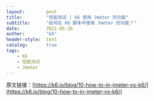 ```yaml
---
layout:        post
title:         "性能测试 | k6 使用 Jmeter 的功能"
subtitle:      "如何在 K6 脚本中使用 Jmeter 的功能？"
date:          2021-05-26
author:        "k6"
header-style:  text
catalog:       true
tags:
    - K6
    - 性能测试
    - Jmeter
---
```


原文链接：[https://k6.io/blog/10-how-to-in-jmeter-vs-k6/](https://k6.io/blog/10-how-to-in-jmeter-vs-k6/)